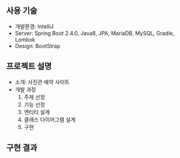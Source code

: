 ## 사용 기술  
 * 개발환경: IntelliJ
 * Server: Spring Boot 2.4.0, Java8, JPA, MariaDB, MySQL, Gradle, Lombok  
 * Design: BootStrap 
  
## 프로젝트 설명  
 * 소개: 사진관 예약 사이트  
 * 개발 과정  
   1. 주제 선정
   2. 기능 선정
   3. 엔티티 설계
   4. 클래스 다이어그램 설계
   5. 구현  
   
## 구현 결과
